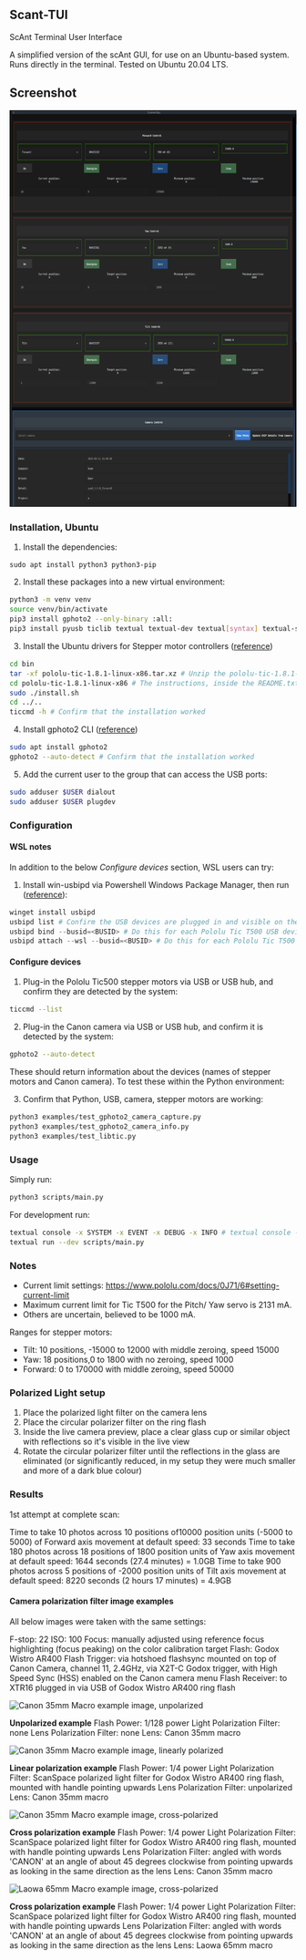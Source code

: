 ## Scant-TUI

ScAnt Terminal User Interface

A simplified version of the scAnt GUI, for use on an Ubuntu-based system. Runs directly in the terminal. Tested on Ubuntu 20.04 LTS.

## Screenshot

![Screenshot](./docs/scAnt-tui-screenshot.png)

### Installation, Ubuntu

1. Install the dependencies:
```
sudo apt install python3 python3-pip
```
2. Install these packages into a new virtual environment:
```bash
python3 -m venv venv
source venv/bin/activate
pip3 install gphoto2 --only-binary :all:
pip3 install pyusb ticlib textual textual-dev textual[syntax] textual-slider Pillow imageio rawpy ticlib 
```
3. Install the Ubuntu drivers for Stepper motor controllers ([reference](https://www.pololu.com/product/3134/resources))
```bash
cd bin
tar -xf pololu-tic-1.8.1-linux-x86.tar.xz # Unzip the pololu-tic-1.8.1-linux-x86.tar.xz
cd pololu-tic-1.8.1-linux-x86 # The instructions, inside the README.txt are repeated here
sudo ./install.sh
cd ../..
ticcmd -h # Confirm that the installation worked
```
4. Install gphoto2 CLI ([reference](https://sourceforge.net/projects/gphoto/files/gphoto/2.5.28/gphoto2-2.5.28.tar.xz/download))
```bash
sudo apt install gphoto2
gphoto2 --auto-detect # Confirm that the installation worked
```
5. Add the current user to the group that can access the USB ports:
```bash
sudo adduser $USER dialout
sudo adduser $USER plugdev
```

### Configuration

#### WSL notes

In addition to the below *Configure devices* section, WSL users can try:

1. Install win-usbipd via Powershell Windows Package Manager, then run ([reference](https://github.com/dorssel/usbipd-win)):
```powershell
winget install usbipd
usbipd list # Confirm the USB devices are plugged in and visible on the Windows Host e.g 3-1    1ffb:00bd  Pololu Tic T500 Not Shared
usbipd bind --busid=<BUSID> # Do this for each Pololu Tic T500 USB devices and the Canon camera, may require administrator Powershell, until they are 'Shared'
usbipd attach --wsl --busid=<BUSID> # Do this for each Pololu Tic T500 and Canon camera
```

#### Configure devices

1. Plug-in the Pololu Tic500 stepper motors via USB or USB hub, and confirm they are detected by the system:
```bash
ticcmd --list
```
2. Plug-in the Canon camera via USB or USB hub, and confirm it is detected by the system:
```bash
gphoto2 --auto-detect
```

These should return information about the devices (names of stepper motors and Canon camera). To test these within the Python environment:

3. Confirm that Python, USB, camera, stepper motors are working:
```bash
python3 examples/test_gphoto2_camera_capture.py
python3 examples/test_gphoto2_camera_info.py
python3 examples/test_libtic.py
```

### Usage

Simply run:

```bash
python3 scripts/main.py
```

For development run:

```bash
textual console -x SYSTEM -x EVENT -x DEBUG -x INFO # textual console -v for verbose logs
textual run --dev scripts/main.py
```

### Notes

- Current limit settings: https://www.pololu.com/docs/0J71/6#setting-current-limit
- Maximum current limit for Tic T500 for the Pitch/ Yaw servo is 2131 mA.
- Others are uncertain, believed to be 1000 mA.

Ranges for stepper motors:

- Tilt: 10 positions, -15000 to 12000 with middle zeroing, speed 15000
- Yaw: 18 positions,0 to 1800 with no zeroing, speed 1000
- Forward: 0 to 170000 with middle zeroing, speed 50000


### Polarized Light setup

1. Place the polarized light filter on the camera lens
2. Place the circular polarizer filter on the ring flash
3. Inside the live camera preview, place a clear glass cup or similar object with reflections so it's visible in the live view
4. Rotate the circular polarizer filter until the reflections in the glass are eliminated (or significantly reduced, in my setup they were much smaller and more of a dark blue colour)

### Results

1st attempt at complete scan:

Time to take 10 photos across 10 positions of10000 position units (-5000 to 5000) of Forward axis movement at default speed: 33 seconds
Time to take 180 photos across 18 positions of 1800 position units of Yaw axis movement at default speed: 1644 seconds (27.4 minutes) = 1.0GB
Time to take 900 photos across 5 positions of -2000 position units of Tilt axis movement at default speed: 8220 seconds (2 hours 17 minutes) = 4.9GB

#### Camera polarization filter image examples

All below images were taken with the same settings:

F-stop: 22
ISO: 100
Focus: manually adjusted using reference focus highlighting (focus peaking) on the color calibration target
Flash: Godox Wistro AR400
Flash Trigger: via hotshoed flashsync mounted on top of Canon Camera, channel 11, 2.4GHz, via X2T-C Godox trigger, with High Speed Sync (HSS) enabled on the Canon camera menu
Flash Receiver: to XTR16 plugged in via USB of Godox Wistro AR400 ring flash

![Canon 35mm Macro example image, unpolarized](./docs/canon-35-mm-macro-example-unpolarized.jpg)

**Unpolarized example**
Flash Power: 1/128 power
Light Polarization Filter: none
Lens Polarization Filter: none
Lens: Canon 35mm macro

![Canon 35mm Macro example image, linearly polarized](./docs/canon-35-mm-macro-example-linear-polarized.jpg)

**Linear polarization example**
Flash Power: 1/4 power
Light Polarization Filter: ScanSpace polarized light filter for Godox Wistro AR400 ring flash, mounted with handle pointing upwards
Lens Polarization Filter: unpolarized
Lens: Canon 35mm macro

![Canon 35mm Macro example image, cross-polarized](./docs/canon-35-mm-macro-example-cross-polarized.jpg)

**Cross polarization example**
Flash Power: 1/4 power
Light Polarization Filter: ScanSpace polarized light filter for Godox Wistro AR400 ring flash, mounted with handle pointing upwards
Lens Polarization Filter: angled with words 'CANON' at an angle of about 45 degrees clockwise from pointing upwards as looking in the same direction as the lens
Lens: Canon 35mm macro

![Laowa 65mm Macro example image, cross-polarized](./docs/laowa-65-mm-macro-example.jpg)

**Cross polarization example**
Flash Power: 1/4 power
Light Polarization Filter: ScanSpace polarized light filter for Godox Wistro AR400 ring flash, mounted with handle pointing upwards
Lens Polarization Filter: angled with words 'CANON' at an angle of about 45 degrees clockwise from pointing upwards as looking in the same direction as the lens
Lens: Laowa 65mm macro


